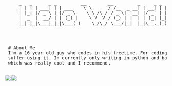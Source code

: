 

<pre>

     _   _      _ _         __        __         _     _ _ 
     | | | | ___| | | ___    \ \      / /__  _ __| | __| | |
     | |_| |/ _ \ | |/ _ \    \ \ /\ / / _ \| '__| |/ _` | |
     |  _  |  __/ | | (_) |    \ V  V / (_) | |  | | (_| |_|
     |_| |_|\___|_|_|\___( )    \_/\_/ \___/|_|  |_|\__,_(_)
                                
</pre>
<br>

<pre>
 # About Me
 I'm a 16 year old guy who codes in his freetime. For coding I use nvim/vim and I really enjoy and     
 suffer using it. Im currently only writing in python and bash. I also have some experience in the shell from the overthewire Bandit Level 
 which was really cool and I recommend.
</pre>

<br>


<img align="left" src="https://github-readme-stats.vercel.app/api?username=Moritz344&theme=gruvbox&show_icons=true&hide_border=true&count_private=true">
<img align="center" src="https://github-readme-stats.vercel.app/api/top-langs/?username=Moritz344&theme=gruvbox&show_icons=true&hide_border=true&layout=compact">



